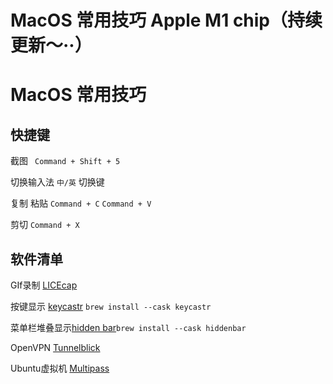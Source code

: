 # MacOS 常用技巧 Apple M1 chip（持续更新～··）

# MacOS 常用技巧
## 快捷键
截图 ` Command + Shift + 5`

切换输入法 `中/英` 切换键

复制 粘贴 `Command + C` `Command + V`

剪切 `Command + X`

## 软件清单
GIf录制 [LICEcap](https://www.cockos.com/licecap/)

按键显示 [keycastr](https://github.com/keycastr/keycastr) `brew install --cask keycastr`

菜单栏堆叠显示[hidden bar](https://github.com/dwarvesf/hidden)`brew install --cask hiddenbar`

OpenVPN [Tunnelblick](https://tunnelblick.net/)

Ubuntu虚拟机 [Multipass](https://multipass.run/)

